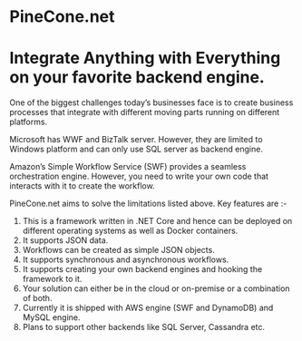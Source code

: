 # PineCone.net
# Integrate Anything with Everything on your favorite backend engine.

One of the biggest challenges today’s businesses face is to create business processes that integrate with different moving parts running on different platforms.

Microsoft has WWF and BizTalk server. However, they are limited to Windows platform and can only use SQL server as backend engine.

Amazon’s Simple Workflow Service (SWF) provides a seamless orchestration engine. However, you need to write your own code that interacts with it to create the workflow.

PineCone.net aims to solve the limitations listed above. Key features are :-
1. This is a framework written in .NET Core and hence can be deployed on different operating systems as well as Docker containers.
2. It supports JSON data.
3. Workflows can be created as simple JSON objects.
4. It supports synchronous and asynchronous workflows.
5. It supports creating your own backend engines and hooking the framework to it.
6. Your solution can either be in the cloud or on-premise or a combination of both.
7. Currently it is shipped with AWS engine (SWF and DynamoDB) and MySQL engine.
8. Plans to support other backends like SQL Server, Cassandra etc.
